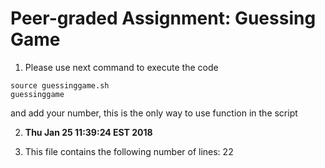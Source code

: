 # Peer-graded Assignment: Guessing Game
1. Please use next command to execute the code 
```
source guessinggame.sh 
guessinggame 
```
and add your number, this is the only way to use function in the script

2. **Thu Jan 25 11:39:24 EST 2018**

3. This file contains the following number of lines: 22
